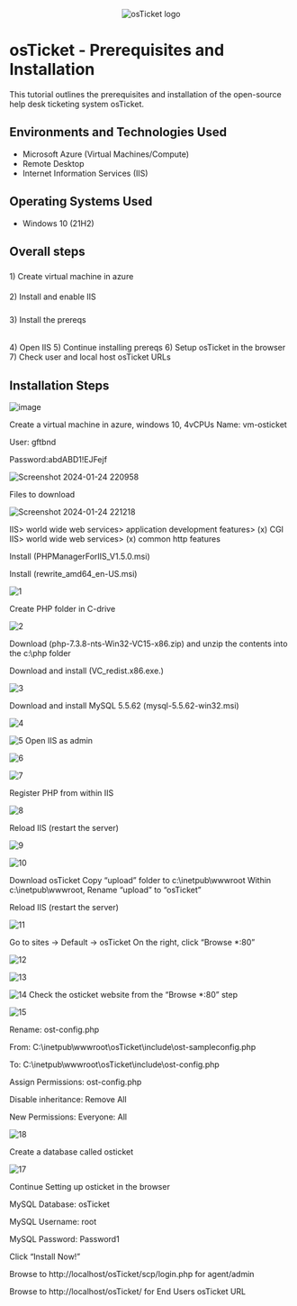 <p align="center">
<img src="https://i.imgur.com/Clzj7Xs.png" alt="osTicket logo"/>
</p>

<h1>osTicket - Prerequisites and Installation</h1>
This tutorial outlines the prerequisites and installation of the open-source help desk ticketing system osTicket.<br />



<h2>Environments and Technologies Used</h2>

- Microsoft Azure (Virtual Machines/Compute)
- Remote Desktop
- Internet Information Services (IIS)

<h2>Operating Systems Used </h2>

- Windows 10</b> (21H2)
<h2>Overall steps</h2>
<h3></h3> 1) Create virtual machine in azure
<h4></h4> 2) Install and enable IIS
<h5></h5> 3) Install the prereqs
<h6></h6> 4) Open IIS
<h7></h7> 5) Continue installing prereqs
<h8></h8> 6) Setup osTicket in the browser
<h9></h9> 7) Check user and local host osTicket URLs

 
<h2>Installation Steps</h2>

![image](https://github.com/boluadunbarin/osticket-prereqs3/assets/157642328/82678fc5-de9f-47d0-93b7-28318a7be4a7)

Create a virtual machine in azure, windows 10, 4vCPUs
Name: vm-osticket

User: gftbnd

Password:abdABD1!EJFejf

![Screenshot 2024-01-24 220958](https://github.com/boluadunbarin/osticket-prereqs3/assets/157642328/c5967489-eb10-4f6f-8a6c-1e1c1910c32c)

Files to download

![Screenshot 2024-01-24 221218](https://github.com/boluadunbarin/osticket-prereqs3/assets/157642328/bef9bb83-98a6-4822-b841-32e98835ecf0)

IIS> world wide web services> application development features> (x) CGI
IIS> world wide web services> (x) common http features

Install (PHPManagerForIIS_V1.5.0.msi)

Install (rewrite_amd64_en-US.msi)

![1](https://github.com/boluadunbarin/osticket-prereqs3/assets/157642328/2f607629-ac8c-476c-b950-9f661d7d7012)

Create PHP folder in C-drive

![2](https://github.com/boluadunbarin/osticket-prereqs3/assets/157642328/7d526d2e-a4a0-4e27-887a-8fe20a1a4ccb)

Download (php-7.3.8-nts-Win32-VC15-x86.zip) and unzip the contents into the c:\php folder

Download and install (VC_redist.x86.exe.)

![3](https://github.com/boluadunbarin/osticket-prereqs3/assets/157642328/b1538b08-b75a-4016-a42e-1f09504d1b17)

Download and install MySQL 5.5.62 (mysql-5.5.62-win32.msi)

![4](https://github.com/boluadunbarin/osticket-prereqs3/assets/157642328/110b0ec2-f06e-4e05-aaf1-81b4dea71dc8)

![5](https://github.com/boluadunbarin/osticket-prereqs3/assets/157642328/0b2d0caf-b5e2-4883-88a6-d7ec0da507e4)
Open IIS as admin

![6](https://github.com/boluadunbarin/osticket-prereqs3/assets/157642328/6ad8a45d-80bd-4000-94a0-6e5baac4655c)

![7](https://github.com/boluadunbarin/osticket-prereqs3/assets/157642328/284a35d4-737b-487c-b4d3-80a30e2093fe)

Register PHP from within IIS

![8](https://github.com/boluadunbarin/osticket-prereqs3/assets/157642328/7b797ece-4d1a-451c-bb70-a1ad5f236c0c)

Reload IIS (restart the server)

![9](https://github.com/boluadunbarin/osticket-prereqs3/assets/157642328/5c5a3ce0-c60f-44b9-ba32-d8b759cc023d)


![10](https://github.com/boluadunbarin/osticket-prereqs3/assets/157642328/f1a2e0d6-ee30-46e9-9dda-7edf3f820fd3)

Download osTicket
Copy “upload” folder to c:\inetpub\wwwroot
Within c:\inetpub\wwwroot, Rename “upload” to “osTicket”

Reload IIS (restart the server)

![11](https://github.com/boluadunbarin/osticket-prereqs3/assets/157642328/bb2ab875-8228-49f1-86d9-fc7ce0dc3c43)

Go to sites -> Default -> osTicket
On the right, click “Browse *:80”

![12](https://github.com/boluadunbarin/osticket-prereqs3/assets/157642328/6fffcf7c-2f18-44e8-aea6-b5ebe437289b)

![13](https://github.com/boluadunbarin/osticket-prereqs3/assets/157642328/3a0218a3-6e68-42e9-9925-a867677a5a5f)

![14](https://github.com/boluadunbarin/osticket-prereqs3/assets/157642328/a88df853-0d92-4a14-bfcc-d9f43747d62b)
Check the osticket website from the “Browse *:80” step

![15](https://github.com/boluadunbarin/osticket-prereqs3/assets/157642328/86ad4eca-9145-4757-97c6-087d25ad0f82)

Rename: ost-config.php

From: C:\inetpub\wwwroot\osTicket\include\ost-sampleconfig.php

To: C:\inetpub\wwwroot\osTicket\include\ost-config.php

Assign Permissions: ost-config.php

Disable inheritance:  Remove All

New Permissions: Everyone: All

![18](https://github.com/boluadunbarin/osticket-prereqs3/assets/157642328/4ad75467-3b4a-4f54-8a7f-796b1771078d)

Create a database called osticket

![17](https://github.com/boluadunbarin/osticket-prereqs3/assets/157642328/8233fc0f-f1d8-48c9-b5a4-deff3dc377c2)

Continue Setting up osticket in the browser

MySQL Database: osTicket

MySQL Username: root

MySQL Password: Password1

Click “Install Now!”

Browse to http://localhost/osTicket/scp/login.php  for agent/admin 

Browse to http://localhost/osTicket/ for  End Users osTicket URL 
